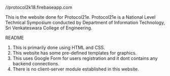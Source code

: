 //protocol2k18.firebaseapp.com

This is the website done for Protocol21e. Protocol21e is a National Level Technical Symposium conducted by Department of Information Technology, Sri Venkateswara College of Engineering.

README

1. This is primarily done using HTML and CSS.
2. This website has some pre-defined templates for graphics.
3. This uses Google Form for users registration and it dont contains any backend connections.
4. There is no client-server module established in this website.